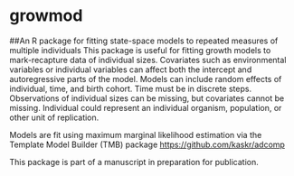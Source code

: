# growmod
##An R package for fitting state-space models to repeated measures of multiple individuals
This package is useful for fitting growth models to mark-recapture data of individual sizes. Covariates such as environmental variables or individual variables can affect both the intercept and autoregressive parts of the model. Models can include random effects of individual, time, and birth cohort. Time must be in discrete steps. 
Observations of individual sizes can be missing, but covariates cannot be missing. Individual could represent an individual organism, population, or other unit of replication.

Models are fit using maximum marginal likelihood estimation via the Template Model Builder (TMB) package https://github.com/kaskr/adcomp

This package is part of a manuscript in preparation for publication.